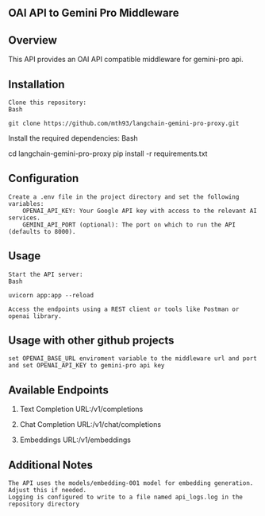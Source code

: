 ## OAI API to Gemini Pro Middleware

## Overview

This API provides an OAI API compatible middleware for gemini-pro api.

## Installation

    Clone this repository:
    Bash

    git clone https://github.com/mth93/langchain-gemini-pro-proxy.git

Install the required dependencies:
Bash

cd langchain-gemini-pro-proxy
pip install -r requirements.txt


## Configuration

    Create a .env file in the project directory and set the following variables:
        OPENAI_API_KEY: Your Google API key with access to the relevant AI services.
        GEMINI_API_PORT (optional): The port on which to run the API (defaults to 8000).

## Usage

    Start the API server:
    Bash

    uvicorn app:app --reload

    Access the endpoints using a REST client or tools like Postman or openai library.

## Usage with other github projects

    set OPENAI_BASE_URL enviroment variable to the middleware url and port and set OPENAI_API_KEY to gemini-pro api key

## Available Endpoints

1. Text Completion
    URL:/v1/completions

2. Chat Completion
    URL:/v1/chat/completions

3. Embeddings
    URL:/v1/embeddings

## Additional Notes

    The API uses the models/embedding-001 model for embedding generation. Adjust this if needed.
    Logging is configured to write to a file named api_logs.log in the repository directory